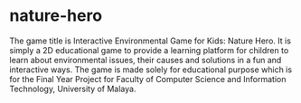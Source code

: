# nature-hero
The game title is Interactive Environmental Game for Kids: Nature Hero. It is simply a 2D educational game to provide a learning platform for children to learn about environmental issues, their causes and solutions in a fun and interactive ways. The game is made solely for educational purpose which is for the Final Year Project for Faculty of Computer Science and Information Technology, University of Malaya.
